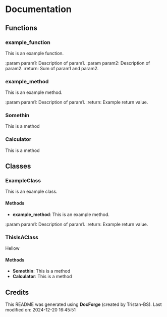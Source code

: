 # Documentation

## Functions

### example_function
This is an example function.

:param param1: Description of param1.
:param param2: Description of param2.
:return: Sum of param1 and param2.

### example_method
This is an example method.

:param param1: Description of param1.
:return: Example return value.

### Somethin
This is a method

### Calculator
This is a method

## Classes

### ExampleClass
This is an example class.

#### Methods
- **example_method**: This is an example method.

:param param1: Description of param1.
:return: Example return value.

### ThisIsAClass
Hellow

#### Methods
- **Somethin**: This is a method
- **Calculator**: This is a method


## Credits
This README was generated using **DocForge** (created by Tristan-BS).
Last modified on: 2024-12-20 16:45:51
